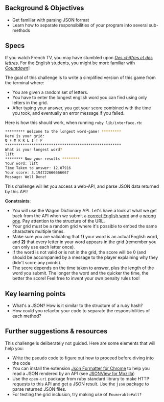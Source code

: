 ## Background & Objectives

- Get familiar with parsing JSON format
- Learn how to separate responsibilities of your program into several sub-methods

## Specs

If you watch French TV, you may have stumbled upon [_Des chiffres et des lettres_](https://en.wikipedia.org/wiki/Des_chiffres_et_des_lettres). For the English students, you might be more familiar with [_Countdown_](https://www.youtube.com/watch?v=GvV8aVEJmiU)!

The goal of this challenge is to write a simplified version of this game from the terminal where:

- You are given a random set of letters.
- You have to enter the longest english word you can find using only letters in the grid.
- After typing your answer, you get your score combined with the time you took, and eventually an error message if you failed.

Here is how this should work, when running `ruby lib/interface.rb`:

```bash
********* Welcome to the longest word-game! *********
Here is your grid:
Q F M R K L I T P
*****************************************************
What is your longest word?
lift
******** Now your results ********
Your word: lift
Time Taken to answer: 12.07916
Your score: 3.194722666666667
Message: Well Done!
```

This challenge will let you access a web-API, and parse JSON data returned by this API!

**Constraints**:

- You will use the Wagon Dictionary API. Let's have a look at what we get back from the API when we submit a [correct English word](https://wagon-dictionary.herokuapp.com/apple) and a [wrong one](https://wagon-dictionary.herokuapp.com/zzzz). Pay attention to the structure of the URL.
- Your grid must be a random grid where it's possible to embed the same characters multiple times.
- Make sure you are validating that **1)** your word is an actual English word, and **2)** that every letter in your word appears in the grid (remember you can only use each letter once).
- If the word is not valid or is not in the grid, the score will be 0 (and should be accompanied by a message to the player explaining why they didn't score any points).
- The score depends on the time taken to answer, plus the length of the word you submit. The longer the word and the quicker the time, the better the score! Feel free to invent your own penalty rules too!

## Key learning points

- What's a JSON? How is it similar to the structure of a ruby hash?
- How could you refactor your code to separate the responsibilities of each method?

## Further suggestions & resources

This challenge is deliberately not guided. Here are some elements that will help you:

- Write the pseudo code to figure out how to proceed before diving into the code
- You can install the extension [Json Formatter for Chrome](https://chrome.google.com/webstore/detail/json-formatter/bcjindcccaagfpapjjmafapmmgkkhgoa?hl=en) to help you read a JSON rendered by an API (see [JSONView for Mozilla](https://addons.mozilla.org/fr/firefox/addon/jsonview/))
- Use the `open-uri` package from ruby standard library to make HTTP requests to this API and get a JSON result. Use the `json` package to parse returned JSON files.
- For testing the grid inclusion, try making use of `Enumerable#all?`
